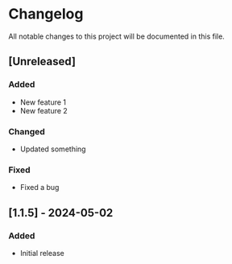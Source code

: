 # Changelog

All notable changes to this project will be documented in this file.

## [Unreleased]

### Added
- New feature 1
- New feature 2

### Changed
- Updated something

### Fixed
- Fixed a bug

## [1.1.5] - 2024-05-02

### Added
- Initial release

